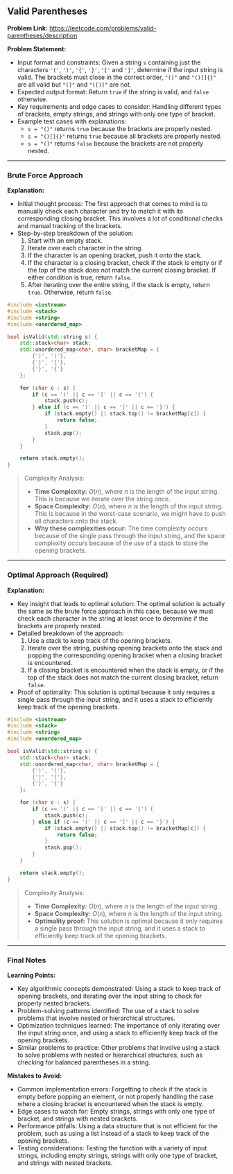 ## Valid Parentheses

**Problem Link:** https://leetcode.com/problems/valid-parentheses/description

**Problem Statement:**
- Input format and constraints: Given a string `s` containing just the characters `'('`, `')'`, `'{'`, `'}'`, `'['` and `']'`, determine if the input string is valid. The brackets must close in the correct order, `"()"` and `"()[]{}"` are all valid but `"(]"` and `"([)]"` are not.
- Expected output format: Return `true` if the string is valid, and `false` otherwise.
- Key requirements and edge cases to consider: Handling different types of brackets, empty strings, and strings with only one type of bracket.
- Example test cases with explanations:
  - `s = "()"` returns `true` because the brackets are properly nested.
  - `s = "()[]{}"` returns `true` because all brackets are properly nested.
  - `s = "(]"` returns `false` because the brackets are not properly nested.

---

### Brute Force Approach

**Explanation:**
- Initial thought process: The first approach that comes to mind is to manually check each character and try to match it with its corresponding closing bracket. This involves a lot of conditional checks and manual tracking of the brackets.
- Step-by-step breakdown of the solution:
  1. Start with an empty stack.
  2. Iterate over each character in the string.
  3. If the character is an opening bracket, push it onto the stack.
  4. If the character is a closing bracket, check if the stack is empty or if the top of the stack does not match the current closing bracket. If either condition is true, return `false`.
  5. After iterating over the entire string, if the stack is empty, return `true`. Otherwise, return `false`.

```cpp
#include <iostream>
#include <stack>
#include <string>
#include <unordered_map>

bool isValid(std::string s) {
    std::stack<char> stack;
    std::unordered_map<char, char> bracketMap = {
        {')', '('},
        {']', '['},
        {'}', '{'}
    };

    for (char c : s) {
        if (c == '(' || c == '[' || c == '{') {
            stack.push(c);
        } else if (c == ')' || c == ']' || c == '}') {
            if (stack.empty() || stack.top() != bracketMap[c]) {
                return false;
            }
            stack.pop();
        }
    }

    return stack.empty();
}
```

> Complexity Analysis:
> - **Time Complexity:** $O(n)$, where $n$ is the length of the input string. This is because we iterate over the string once.
> - **Space Complexity:** $O(n)$, where $n$ is the length of the input string. This is because in the worst-case scenario, we might have to push all characters onto the stack.
> - **Why these complexities occur:** The time complexity occurs because of the single pass through the input string, and the space complexity occurs because of the use of a stack to store the opening brackets.

---

### Optimal Approach (Required)

**Explanation:**
- Key insight that leads to optimal solution: The optimal solution is actually the same as the brute force approach in this case, because we must check each character in the string at least once to determine if the brackets are properly nested.
- Detailed breakdown of the approach:
  1. Use a stack to keep track of the opening brackets.
  2. Iterate over the string, pushing opening brackets onto the stack and popping the corresponding opening bracket when a closing bracket is encountered.
  3. If a closing bracket is encountered when the stack is empty, or if the top of the stack does not match the current closing bracket, return `false`.
- Proof of optimality: This solution is optimal because it only requires a single pass through the input string, and it uses a stack to efficiently keep track of the opening brackets.

```cpp
#include <iostream>
#include <stack>
#include <string>
#include <unordered_map>

bool isValid(std::string s) {
    std::stack<char> stack;
    std::unordered_map<char, char> bracketMap = {
        {')', '('},
        {']', '['},
        {'}', '{'}
    };

    for (char c : s) {
        if (c == '(' || c == '[' || c == '{') {
            stack.push(c);
        } else if (c == ')' || c == ']' || c == '}') {
            if (stack.empty() || stack.top() != bracketMap[c]) {
                return false;
            }
            stack.pop();
        }
    }

    return stack.empty();
}
```

> Complexity Analysis:
> - **Time Complexity:** $O(n)$, where $n$ is the length of the input string.
> - **Space Complexity:** $O(n)$, where $n$ is the length of the input string.
> - **Optimality proof:** This solution is optimal because it only requires a single pass through the input string, and it uses a stack to efficiently keep track of the opening brackets.

---

### Final Notes

**Learning Points:**
- Key algorithmic concepts demonstrated: Using a stack to keep track of opening brackets, and iterating over the input string to check for properly nested brackets.
- Problem-solving patterns identified: The use of a stack to solve problems that involve nested or hierarchical structures.
- Optimization techniques learned: The importance of only iterating over the input string once, and using a stack to efficiently keep track of the opening brackets.
- Similar problems to practice: Other problems that involve using a stack to solve problems with nested or hierarchical structures, such as checking for balanced parentheses in a string.

**Mistakes to Avoid:**
- Common implementation errors: Forgetting to check if the stack is empty before popping an element, or not properly handling the case where a closing bracket is encountered when the stack is empty.
- Edge cases to watch for: Empty strings, strings with only one type of bracket, and strings with nested brackets.
- Performance pitfalls: Using a data structure that is not efficient for the problem, such as using a list instead of a stack to keep track of the opening brackets.
- Testing considerations: Testing the function with a variety of input strings, including empty strings, strings with only one type of bracket, and strings with nested brackets.